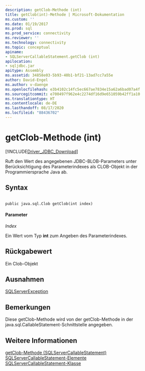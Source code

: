 ```yaml
---
description: getClob-Methode (int)
title: getClob(int)-Methode | Microsoft-Dokumentation
ms.custom: ''
ms.date: 01/19/2017
ms.prod: sql
ms.prod_service: connectivity
ms.reviewer: ''
ms.technology: connectivity
ms.topic: conceptual
apiname:
- SQLServerCallableStatement.getClob (int)
apilocation:
- sqljdbc.jar
apitype: Assembly
ms.assetid: 34858e03-5b93-40b1-bf21-13ad7cc7a55e
author: David-Engel
ms.author: v-daenge
ms.openlocfilehash: e3b4102c14fc5ec667ae7834e15a62a6bad07a4f
ms.sourcegitcommit: e700497f962e4c2274df16d9e651059b42ff1a10
ms.translationtype: HT
ms.contentlocale: de-DE
ms.lasthandoff: 08/17/2020
ms.locfileid: "88436702"
---
```

# <a name="getclob-method-int"></a>getClob-Methode (int)
[!INCLUDE[Driver_JDBC_Download](../../../includes/driver_jdbc_download.md)]

  Ruft den Wert des angegebenen JDBC-BLOB-Parameters unter Berücksichtigung des Parameterindexes als CLOB-Objekt in der Programmiersprache Java ab.  
  
## <a name="syntax"></a>Syntax  
  
```  
  
public java.sql.Clob getClob(int index)  
```  
  
#### <a name="parameters"></a>Parameter  
 *Index*  
  
 Ein Wert vom Typ **int** zum Angeben des Parameterindexes.  
  
## <a name="return-value"></a>Rückgabewert  
 Ein Clob-Objekt  
  
## <a name="exceptions"></a>Ausnahmen  
 [SQLServerException](../../../connect/jdbc/reference/sqlserverexception-class.md)  
  
## <a name="remarks"></a>Bemerkungen  
 Diese getClob-Methode wird von der getClob-Methode in der java.sql.CallableStatement-Schnittstelle angegeben.  
  
## <a name="see-also"></a>Weitere Informationen  
 [getClob-Methode &#40;SQLServerCallableStatement&#41;](../../../connect/jdbc/reference/getclob-method-sqlservercallablestatement.md)   
 [SQLServerCallableStatement-Elemente](../../../connect/jdbc/reference/sqlservercallablestatement-members.md)   
 [SQLServerCallableStatement-Klasse](../../../connect/jdbc/reference/sqlservercallablestatement-class.md)  
  
  
